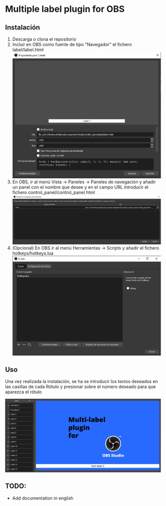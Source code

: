 # Multiple label plugin for OBS

## Instalación
1. Descarga o clona el repositorio
2. Incluir en OBS como fuente de tipo "Navegador" el fichero label/label.html
![Label](doc/labels.JPG)
3. En OBS, ir al menú Vista -> Paneles -> Paneles de navegación y añadir un panel con el nombre que desee y en el campo URL introducir el fichero control_panel/control_panel.html
![Control Panel](doc/control_panel.JPG)
4. (Opcional) En OBS ir al menú Herramientas -> Scripts y añadir el fichero hotkeys/hotkeys.lua
![Hotkeys](doc/hotkeys.JPG)

## Uso

Una vez realizada la instalación, se ha se introducir los textos deseados en las casillas de cada Rótulo y presionar sobre el número deseado para que aparezca el rótulo

![Uso Labels](doc/uso_labels.JPG)

## TODO:
 - Add documentation in english
